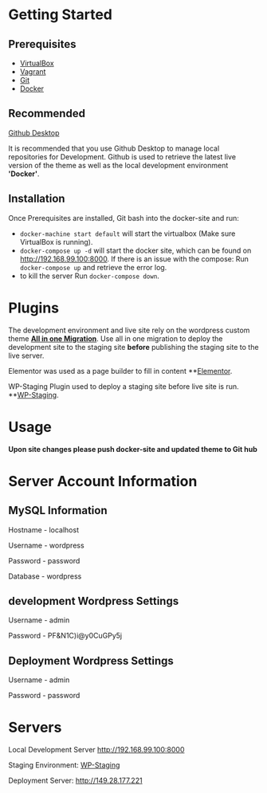 # Getting Started

## Prerequisites

- [VirtualBox](https://www.virtualbox.org)
- [Vagrant](https://www.vagrantup.com)
- [Git](https://git-scm.com)
- [Docker](https://www.docker.com)

## Recommended

[Github Desktop](https://desktop.github.com)

It is recommended that you use Github Desktop to manage local repositories for Development. Github is used to retrieve the latest live version of the theme as well as the local development environment **'Docker'**.

## Installation

Once Prerequisites are installed, Git bash into the docker-site and run:
- `docker-machine start default` will start the virtualbox (Make sure VirtualBox is running).
- `docker-compose up -d` will start the docker site, which can be found on http://192.168.99.100:8000. If there is an issue with the compose: Run `docker-compose up` and retrieve the error log.
- to kill the server Run `docker-compose down`.


# Plugins

The development environment and live site rely on the wordpress custom theme **[All in one Migration](https://en-au.wordpress.org/plugins/all-in-one-wp-migration/)**. Use all in one migration to deploy the development site to the staging site **before** publishing the staging site to the live server.

Elementor was used as a page builder to fill in content **[Elementor](https://elementor.com).

WP-Staging Plugin used to deploy a staging site before live site is run. **[WP-Staging](https://wordpress.org/plugins/wp-staging/).

# Usage

**Upon site changes please push docker-site and updated theme to Git hub**


# Server Account Information

## MySQL Information
Hostname - localhost

Username - wordpress

Password - password

Database - wordpress

## development Wordpress Settings
Username - admin

Password - PF&N1C)i@y0CuGPy5j

## Deployment Wordpress Settings
Username - admin

Password - password

# Servers

Local Development Server http://192.168.99.100:8000

Staging Environment: [WP-Staging](https://wordpress.org/plugins/wp-staging/)

Deployment Server: http://149.28.177.221

